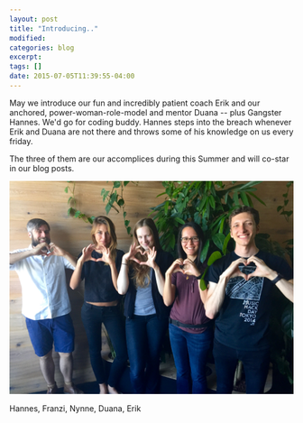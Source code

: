 ```yaml
---
layout: post
title: "Introducing.."
modified:
categories: blog
excerpt:
tags: []
date: 2015-07-05T11:39:55-04:00
---
```


May we introduce our fun and incredibly patient coach Erik and our anchored, power-woman-role-model and mentor Duana -- plus Gangster Hannes. We'd go for coding buddy. Hannes steps into the breach whenever Erik and Duana are not there and throws some of his knowledge on us every friday.

The three of them are our accomplices during this Summer and will co-star in our blog posts.


![The Team](/images/image1.JPG)

Hannes, Franzi, Nynne, Duana, Erik

